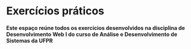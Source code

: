 # Exercícios práticos

#### Este espaço reúne todos os exercícios desenvolvidos na disciplina de Desenvolvimento Web I do curso de Análise e Desenvolvimento de Sistemas da UFPR
